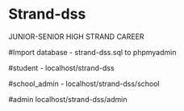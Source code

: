# Strand-dss

JUNIOR-SENIOR HIGH STRAND CAREER

#Import database - strand-dss.sql to phpmyadmin

#student - localhost/strand-dss

#school_admin - localhost/strand-dss/school

#admin localhost/strand-dss/admin
